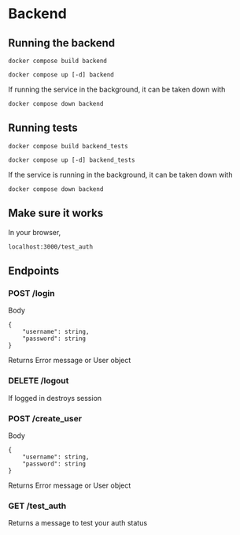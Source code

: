 # Backend

## Running the backend
```
docker compose build backend
```

```
docker compose up [-d] backend
```

If running the service in the background, it can be taken down with
```
docker compose down backend
```

## Running tests
```
docker compose build backend_tests
```

```
docker compose up [-d] backend_tests
```

If the service is running in the background, it can be taken down with
```
docker compose down backend
```

## Make sure it works
In your browser, 
```
localhost:3000/test_auth
```

## Endpoints
### POST /login
Body
```
{
    "username": string,
    "password": string
}
```

Returns
Error message or User object

### DELETE /logout
If logged in destroys session

### POST /create_user
Body
```
{
    "username": string,
    "password": string
}
```

Returns
Error message or User object

### GET /test_auth
Returns a message to test your auth status
